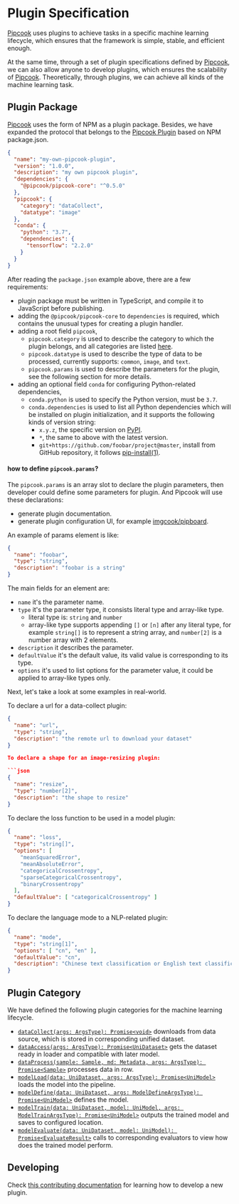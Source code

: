 # Plugin Specification

[Pipcook][] uses plugins to achieve tasks in a specific machine learning lifecycle, which ensures that the framework is simple, stable, and efficient enough.

At the same time, through a set of plugin specifications defined by [Pipcook][], we can also allow anyone to develop plugins, which ensures the scalability of [Pipcook][]. Theoretically, through plugins, we can achieve all kinds of the machine learning task.

## Plugin Package

[Pipcook][] uses the form of NPM as a plugin package. Besides, we have expanded the protocol that belongs to the [Pipcook Plugin][] based on NPM package.json.

```json
{
  "name": "my-own-pipcook-plugin",
  "version": "1.0.0",
  "description": "my own pipcook plugin",
  "dependencies": {
    "@pipcook/pipcook-core": "^0.5.0"
  },
  "pipcook": {
    "category": "dataCollect",
    "datatype": "image"
  },
  "conda": {
    "python": "3.7",
    "dependencies": {
      "tensorflow": "2.2.0"
    }
  }
}
```

After reading the `package.json` example above, there are a few requirements:

- plugin package must be written in TypeScript, and compile it to JavaScript before publishing.
- adding the `@pipcook/pipcook-core` to `dependencies` is required, which contains the unusual types for creating a plugin handler.
- adding a root field `pipcook`,
  - `pipcook.category` is used to describe the category to which the plugin belongs, and all categories are listed [here](#plugin-category).
  - `pipcook.datatype` is used to describe the type of data to be processed, currently supports: `common`, `image`, and `text`.
  - `pipcook.params` is used to describe the parameters for the plugin, see the following section for more details.
- adding an optional field `conda` for configuring Python-related dependencies,
  - `conda.python` is used to specify the Python version, must be `3.7`.
  - `conda.dependencies` is used to list all Python dependencies which will be installed on plugin initialization, and it supports the following kinds of version string:
    - `x.y.z`, the specific version on [PyPI][].
    - `*`, the same to above with the latest version.
    - `git+https://github.com/foobar/project@master`, install from GitHub repository, it follows [pip-install(1)](https://pip.pypa.io/en/stable/reference/pip_install/#git).

#### how to define `pipcook.params`?

The `pipcook.params` is an array slot to declare the plugin parameters, then developer could define some parameters for plugin. And Pipcook will use these declarations:

- generate plugin documentation.
- generate plugin configuration UI, for example [imgcook/pipboard](https://github.com/imgcook/pipboard).

An example of params element is like:

```json
{
  "name": "foobar",
  "type": "string",
  "description": "foobar is a string"
}
```

The main fields for an element are:

- `name` it's the parameter name.
- `type` it's the parameter type, it consists literal type and array-like type.
  - literal type is: `string` and `number`
  - array-like type supports appending `[]` or `[n]` after any literal type, for example `string[]` is to represent a string array, and `number[2]` is a number array with 2 elements.
- `description` it describes the parameter.
- `defaultValue` it's the default value, its valid value is corresponding to its type.
- `options` it's used to list options for the parameter value, it could be applied to array-like types only.

Next, let's take a look at some examples in real-world.

To declare a url for a data-collect plugin:

```json
{
  "name": "url",
  "type": "string",
  "description": "the remote url to download your dataset"
}

To declare a shape for an image-resizing plugin:

```json
{
  "name": "resize",
  "type": "number[2]",
  "description": "the shape to resize"
}
```

To declare the loss function to be used in a model plugin:

```json
{
  "name": "loss",
  "type": "string[]",
  "options": [
    "meanSquaredError",
    "meanAbsoluteError",
    "categoricalCrossentropy",
    "sparseCategoricalCrossentropy",
    "binaryCrossentropy"
  ],
  "defaultValue": [ "categoricalCrossentropy" ]
}
```

To declare the language mode to a NLP-related plugin:

```json
{
  "name": "mode",
  "type": "string[1]",
  "options": [ "cn", "en" ],
  "defaultValue": "cn",
  "description": "Chinese text classification or English text classification, the value can be en or cn"
}
```

## Plugin Category

We have defined the following plugin categories for the machine learning lifecycle.

- [`dataCollect(args: ArgsType): Promise<void>`][] downloads from data source, which is stored in corresponding unified dataset.
- [`dataAccess(args: ArgsType): Promise<UniDataset>`][] gets the dataset ready in loader and compatible with later model.
- [`dataProcess(sample: Sample, md: Metadata, args: ArgsType): Promise<Sample>`][] processes data in row.
- [`modelLoad(data: UniDataset, args: ArgsType): Promise<UniModel>`][] loads the model into the pipeline.
- [`modelDefine(data: UniDataset, args: ModelDefineArgsType): Promise<UniModel>`][] defines the model.
- [`modelTrain(data: UniDataset, model: UniModel, args: ModelTrainArgsType): Promise<UniModel>`][] outputs the trained model and saves to configured location.
- [`modelEvaluate(data: UniDataset, model: UniModel): Promise<EvaluateResult>`][] calls to corresponding evaluators to view how does the trained model perform.

## Developing

Check [this contributing documentation](../contributing/contribute-a-plugin.md) for learning how to develop a new plugin.

[Pipcook]: https://github.com/alibaba/pipcook
[Pipcook Plugin]: ../../GLOSSORY.md#pipcook-plugin
[Pipcook Tools]: ../../manual/pipcook-tools.md
[PyPI]: https://pypi.org

[`dataCollect(args: ArgsType): Promise<void>`]: https://alibaba.github.io/pipcook/typedoc/interfaces/datacollecttype.html
[`dataAccess(args: ArgsType): Promise<UniDataset>`]: https://alibaba.github.io/pipcook/typedoc/interfaces/dataaccesstype.html
[`dataProcess(sample: Sample, md: Metadata, args: ArgsType): Promise<Sample>`]: https://alibaba.github.io/pipcook/typedoc/interfaces/dataprocesstype.html
[`modelLoad(data: UniDataset, args: ArgsType): Promise<UniModel>`]: https://alibaba.github.io/pipcook/typedoc/interfaces/modelloadtype.html
[`modelDefine(data: UniDataset, args: ModelDefineArgsType): Promise<UniModel>`]: https://alibaba.github.io/pipcook/typedoc/interfaces/modeldefinetype.html
[`modelTrain(data: UniDataset, model: UniModel, args: ModelTrainArgsType): Promise<UniModel>`]: https://alibaba.github.io/pipcook/typedoc/interfaces/modeltraintype.html
[`modelEvaluate(data: UniDataset, model: UniModel): Promise<EvaluateResult>`]: https://alibaba.github.io/pipcook/typedoc/interfaces/modelevaluatetype.html
